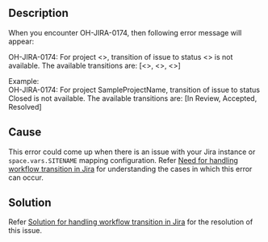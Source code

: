 ## Description
When you encounter OH-JIRA-0174, then following error message will appear:

OH-JIRA-0174: For project <<Project Name>>, transition of issue to status <<State Which is going to be set in Jira>> is not available. The available transitions are: [<<Available Status1>>, <<Available Status2>>, <<Available Status3>>]

Example:  
OH-JIRA-0174: For project SampleProjectName, transition of issue to status Closed is not available. The available transitions are: [In Review, Accepted, Resolved]

## Cause
This error could come up when there is an issue with your Jira instance or <code class="expression">space.vars.SITENAME</code> mapping configuration. Refer [Need for handling workflow transition in Jira](../../../../connectors/jira.md#need-for-handling-workflow-transition) for understanding the cases in which this error can occur.

## Solution
Refer [Solution for handling workflow transition in Jira](../../../../connectors/jira.md#solution-for-handling-workflow-transition) for the resolution of this issue.
